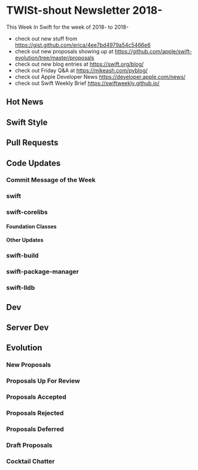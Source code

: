 # TWISt-shout Newsletter 2018-
This Week In Swift for the week of 2018- to 2018-

* check out new stuff from https://gist.github.com/erica/4ee7bd4979a54c5466e6
* check out new proposals showing up at https://github.com/apple/swift-evolution/tree/master/proposals
* check out new blog entries at https://swift.org/blog/
* check out Friday Q&A at https://mikeash.com/pyblog/
* check out Apple Developer News https://developer.apple.com/news/
* check out Swift Weekly Brief https://swiftweekly.github.io/

## Hot News

## Swift Style

## Pull Requests

## Code Updates

### Commit Message of the Week

### swift
  
### swift-corelibs
#### Foundation Classes
#### Other Updates

### swift-build

### swift-package-manager

### swift-lldb

## Dev

## Server Dev

## Evolution

### New Proposals

### Proposals Up For Review

### Proposals Accepted

### Proposals Rejected

### Proposals Deferred
  
### Draft Proposals

### Cocktail Chatter

